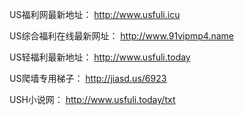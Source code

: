 US福利网最新地址：
http://www.usfuli.icu

US综合福利在线最新网址：
http://www.91vipmp4.name

US轻福利最新地址：
http://www.usfuli.today

US爬墙专用梯子：
http://jiasd.us/6923

USH小说网：
http://www.usfuli.today/txt
